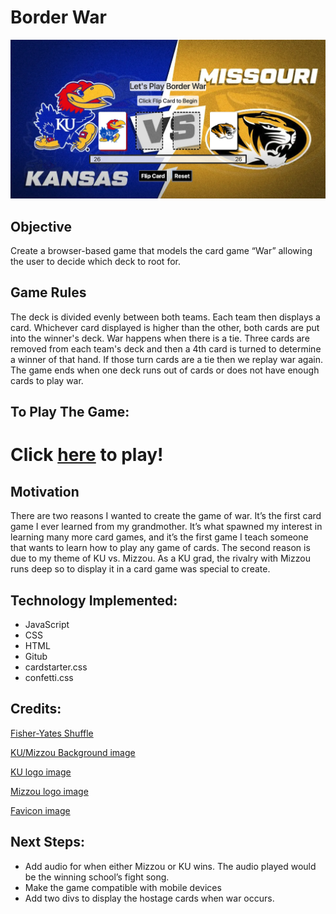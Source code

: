 # **Border War**

![image](/images/game%20images/border-war-game.png)


## Objective

Create a browser-based game that models the card game “War” allowing the user to decide which deck to root for.

## Game Rules
The deck is divided evenly between both teams. Each team then displays a card. Whichever card displayed is higher than the other, both cards are put into the winner's deck. War happens when there is a tie. Three cards are removed from each team's deck and then a 4th card is turned to determine a winner of that hand. If those turn cards are a tie then we replay war again. The game ends when one deck runs out of cards or does not have enough cards to play war.

## To Play The Game:

# Click [here](https://borderwar.netlify.app/) to play!

## Motivation

There are two reasons I wanted to create the game of war. It’s the first card game I ever learned from my grandmother. It’s what spawned my interest in learning many more card games, and it’s the first game I teach someone that wants to learn how to play any game of cards. The second reason is due to my theme of KU vs. Mizzou. As a KU grad, the rivalry with Mizzou runs deep so to display it in a card game was special to create.

## Technology Implemented:

* JavaScript
* CSS
* HTML
* Gitub
* cardstarter.css
* confetti.css


## Credits: 
[Fisher-Yates Shuffle](https://www.geeksforgeeks.org/shuffle-a-given-array-using-fisher-yates-shuffle-algorithm/)

[KU/Mizzou Background image](https://clutchpoints.com/college-basketball-odds-kansas-vs-missouri-prediction-odds-and-pick-12-10-2022)

[KU logo image](https://1000logos.net/kansas-jayhawks-logo/)

[Mizzou logo image](https://branditechture.agency/brand-logos/download/mizzou-missouri-tigers/)

[Favicon image](https://en.wikipedia.org/wiki/Border_War_%28Kansas%E2%80%93Missouri_rivalry%29)

## Next Steps:

* Add audio for when either Mizzou or KU wins. The audio played would be the winning school’s fight song.
* Make the game compatible with mobile devices
* Add two divs to display the hostage cards when war occurs.

